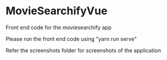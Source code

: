 # MovieSearchifyVue
 Front end code for the moviesearchify app

Please run the front end code using "yarn run serve"

Refer the screenshots folder for screenshots of the application

